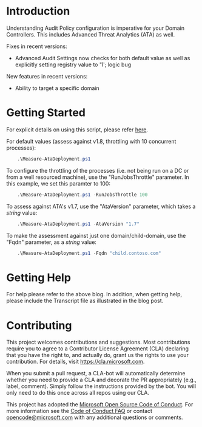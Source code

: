 # Introduction
Understanding Audit Policy configuration is imperative for your Domain Controllers.  This includes Advanced Threat Analytics (ATA) as well.

Fixes in recent versions:
- Advanced Audit Settings now checks for both default value as well as explicitly setting registry value to '1'; logic bug

New features in recent versions:
- Ability to target a specific domain

# Getting Started
For explicit details on using this script, please refer [here](https://aka.ms/ataauditingblog).

For default values (assess against v1.8, throttling with 10 concurrent processes):
```PowerShell    
    .\Measure-AtaDeployment.ps1
```

To configure the throttling of the processes (i.e. not being run on a DC or from a well resourced machine), use the "RunJobsThrottle" parameter.  In this example, we set this paramter to 100:
```PowerShell
    .\Measure-AtaDeployment.ps1 -RunJobsThrottle 100
```

To assess against ATA's v1.7, use the "AtaVersion" parameter, which takes a *string* value:
```PowerShell
    .\Measure-AtaDeployment.ps1 -AtaVersion "1.7"
```

To make the assessment against just one domain/child-domain, use the "Fqdn" parameter, as a *string* value:
```PowerShell
    .\Measure-AtaDeployment.ps1 -Fqdn "child.contoso.com"
```

# Getting Help
For help please refer to the above blog.  In addition, when getting help, please include the Transcript file as illustrated in the blog post.

# Contributing
This project welcomes contributions and suggestions.  Most contributions require you to agree to a
Contributor License Agreement (CLA) declaring that you have the right to, and actually do, grant us
the rights to use your contribution. For details, visit https://cla.microsoft.com.

When you submit a pull request, a CLA-bot will automatically determine whether you need to provide
a CLA and decorate the PR appropriately (e.g., label, comment). Simply follow the instructions
provided by the bot. You will only need to do this once across all repos using our CLA.

This project has adopted the [Microsoft Open Source Code of Conduct](https://opensource.microsoft.com/codeofconduct/).
For more information see the [Code of Conduct FAQ](https://opensource.microsoft.com/codeofconduct/faq/) or
contact [opencode@microsoft.com](mailto:opencode@microsoft.com) with any additional questions or comments.
